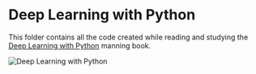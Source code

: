 # Deep Learning with Python

This folder contains all the code created while reading and studying the [Deep Learning with Python](https://www.manning.com/books/deep-learning-with-python) manning book.


![Deep Learning with Python](/Users/mos/Documents/personale/osiom-projects/deeplearning-python/img/519MnWjqcHL._SX646_BO1,204,203,200_.jpg)